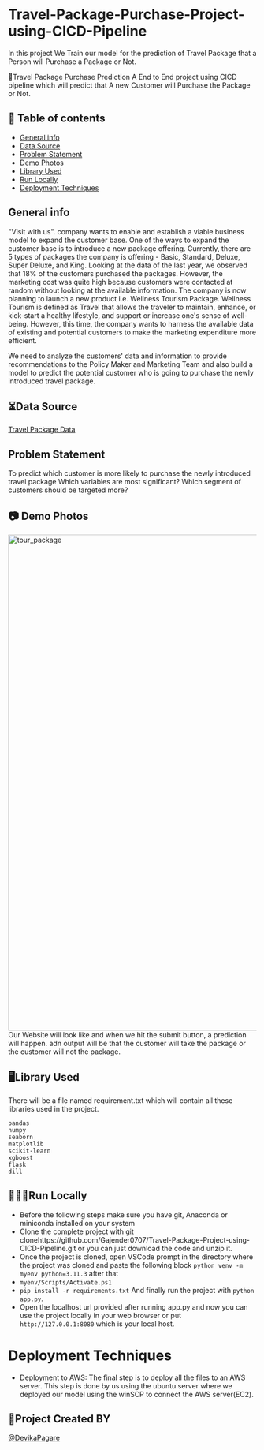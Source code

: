 
# Travel-Package-Purchase-Project-using-CICD-Pipeline
In this project We Train our model for the prediction of Travel Package that a Person will Purchase a Package or Not.

🧳Travel Package Purchase Prediction 
A End to  End project using CICD pipeline which will predict that A new Customer will Purchase the Package or Not.
## 📝 Table of contents
* [General info](#general-info)
* [Data Source](#data-source)
* [Problem Statement](#Problem-Statement)
* [Demo Photos](#demo-photos)
* [Library Used](#Library-Used)
* [Run Locally](#Run-Locally)
* [Deployment Techniques](#deployment-Techniques)

## General info
"Visit with us". company wants to enable and establish a viable business model to expand the customer base. One of the ways to expand the customer base is to introduce a new package offering. Currently, there are 5 types of packages the company is offering - Basic, Standard, Deluxe, Super Deluxe, and King. Looking at the data of the last year, we observed that 18% of the customers purchased the packages. However, the marketing cost was quite high because customers were contacted at random without looking at the available information. The company is now planning to launch a new product i.e. Wellness Tourism Package. Wellness Tourism is defined as Travel that allows the traveler to maintain, enhance, or kick-start a healthy lifestyle, and support or increase one's sense of well-being. However, this time, the company wants to harness the available data of existing and potential customers to make the marketing expenditure more efficient.

We need to analyze the customers' data and information to provide recommendations to the Policy Maker and Marketing Team and also build a model to predict the potential customer who is going to purchase the newly introduced travel package.

## ⏳Data Source
[Travel Package Data](https://www.kaggle.com/code/yogidsba/travelpackageprediction-ensemble-techniques/input)

## Problem Statement
To predict which customer is more likely to purchase the newly introduced travel package
Which variables are most significant?
Which segment of customers should be targeted more?

## 📷 Demo Photos
<img width="1006" alt="tour_package" src="https://user-images.githubusercontent.com/92681972/232985096-7026b3ec-d469-442b-beb4-f5209d08acf9.png">
 Our Website will look like and when we hit the submit button, a prediction will happen. adn output will be that the customer will take the package or the customer will not the package.
 
 ## 🖥️Library Used
 There will be a file named requirement.txt which will contain all these libraries used in the project.
 ```
pandas
numpy
seaborn
matplotlib
scikit-learn
xgboost
flask
dill
 ```
## 👨🏻‍💻Run Locally
* Before the following steps make sure you have git, Anaconda or miniconda installed on your system
* Clone the complete project with git clonehttps://github.com/Gajender0707/Travel-Package-Project-using-CICD-Pipeline.git or you can just download the code and unzip it.
* Once the project is cloned, open VSCode prompt in the directory where the project was cloned and paste the following block ```python venv -m myenv python=3.11.3``` after that 
* ```myenv/Scripts/Activate.ps1```
* ```pip install -r requirements.txt``` And finally run the project with ```python app.py```.
* Open the localhost url provided after running app.py and now you can use the project locally in your web browser or put ```http://127.0.0.1:8080``` which is your local host.

# Deployment Techniques
* Deployment to AWS: The final step is to deploy all the files to an AWS server. This step is done by us using the ubuntu server where we deployed our model using the winSCP to connect the AWS server(EC2).

## 🎯Project Created BY
[@DevikaPagare](https://www.linkedin.com/in/devika-pagare-a205861aa/)

